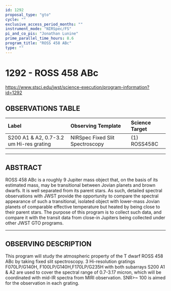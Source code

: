 ```yaml
---
id: 1292
proposal_type: "gto"
cycle: ""
exclusive_access_period_months: ""
instrument_mode: "NIRSpec/FS"
pi_and_co_pis: "Jonathan Lunine"
prime_parallel_time_hours: 8.6
program_title: "ROSS 458 ABc"
type: ""
---
```

# 1292 - ROSS 458 ABc
https://www.stsci.edu/jwst/science-execution/program-information?id=1292
## OBSERVATIONS TABLE
| Label                                   | Observing Template          | Science Target |
| :-------------------------------------- | :-------------------------- | :------------- |
| S200 A1 & A2, 0.7-3.2 um Hi-res grating | NIRSpec Fixed Slit Spectroscopy | (1) ROSS458C   |

---

## ABSTRACT

ROSS 458 ABc is a roughly 9 Jupiter mass object that, on the basis of its estimated mass, may be transitional between Jovian planets and brown dwarfs. It is well separated from its parent stars. As such, detailed spectral observations with JWST provide the opportunity to compare the spectral appearance of such a transitional, isolated object with lower-mass Jovian planets of comparable effective temperature but heated by being close to their parent stars. The purpose of this program is to collect such data, and compare it with the transit data from close-in Jupiters being collected under other JWST GTO programs.

---

## OBSERVING DESCRIPTION

This program will study the atmospheric property of the T dwarf ROSS 458 ABc by taking fixed slit spectroscopy. 3 Hi-resolution gratings F070LP/G140H, F100LP/G140H,F170LP/G235H with both subarrays S200 A1 & A2 are used to cover the spectral range of 0.7-3.17 micron, which will be coordinated with mid-IR spectra from MIRI observation. SNR>~ 100 is aimed for the observation in each grating.